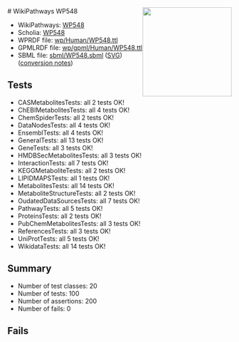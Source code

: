 <img style="float: right; width: 200px" src="../logo.png" />
# WikiPathways WP548

* WikiPathways: [WP548](https://identifiers.org/wikipathways:WP548)
* Scholia: [WP548](https://scholia.toolforge.org/wikipathways/WP548)
* WPRDF file: [wp/Human/WP548.ttl](../wp/Human/WP548.ttl)
* GPMLRDF file: [wp/gpml/Human/WP548.ttl](../wp/gpml/Human/WP548.ttl)
* SBML file: [sbml/WP548.sbml](../sbml/WP548.sbml) ([SVG](../sbml/WP548.svg)) ([conversion notes](../sbml/WP548.txt))

## Tests
* CASMetabolitesTests: all 2 tests OK!
* ChEBIMetabolitesTests: all 4 tests OK!
* ChemSpiderTests: all 2 tests OK!
* DataNodesTests: all 4 tests OK!
* EnsemblTests: all 4 tests OK!
* GeneralTests: all 13 tests OK!
* GeneTests: all 3 tests OK!
* HMDBSecMetabolitesTests: all 3 tests OK!
* InteractionTests: all 7 tests OK!
* KEGGMetaboliteTests: all 2 tests OK!
* LIPIDMAPSTests: all 1 tests OK!
* MetabolitesTests: all 14 tests OK!
* MetaboliteStructureTests: all 2 tests OK!
* OudatedDataSourcesTests: all 7 tests OK!
* PathwayTests: all 5 tests OK!
* ProteinsTests: all 2 tests OK!
* PubChemMetabolitesTests: all 3 tests OK!
* ReferencesTests: all 3 tests OK!
* UniProtTests: all 5 tests OK!
* WikidataTests: all 14 tests OK!


## Summary

* Number of test classes: 20
* Number of tests: 100
* Number of assertions: 200
* Number of fails: 0

## Fails

